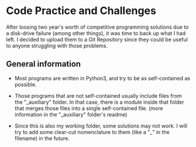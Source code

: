 # Code Practice and Challenges

After loosing two year's worth of competitive programming solutions due to a disk-drive failure (among other things), it was time to back up what I had left. I decided to upload them to a Git Repository since they could be useful to anyone struggling with those problems.

## General information

* Most programs are written in Python3, and try to be as self-contained as possible. 

* Those programs that are not self-contained usually include files from the "_auxiliary" folder. In that case, there is a module inside that folder that merges those files into a single self-contained file. (more information in the "_auxiliary" folder's readme)

* Since this is also my working folder, some solutions may not work. I will try to add some clear-cut nomenclature to them (like a "_" in the filename) in the future.
